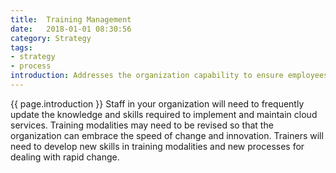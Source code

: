 ```yaml
---
title:  Training Management
date:   2018-01-01 08:30:56
category: Strategy
tags:
- strategy
- process
introduction: Addresses the organization capability to ensure employees have the knowledge and skills necessary to perform their roles and comply with organisational policies and requirements.
---
```


{{ page.introduction }}
Staff in your organization will need to frequently update the knowledge and
skills required to implement and maintain cloud services. Training modalities
may need to be revised so that the organization can embrace the speed of 
change and innovation. Trainers will need to develop new skills in training
modalities and new processes for dealing with rapid change.